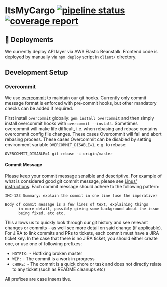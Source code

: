 # ItsMyCargo [![pipeline status](https://gitlab.com/itsmycargo/imc-react-api/badges/dev/pipeline.svg)](https://gitlab.com/itsmycargo/imc-react-api/commits/dev) [![coverage report](https://gitlab.com/itsmycargo/imc-react-api/badges/dev/coverage.svg)](https://gitlab.com/itsmycargo/imc-react-api/commits/dev)

## :ship: Deployments

We currently deploy API layer via AWS Elastic Beanstalk.
Frontend code is deployed by manually via `npm deploy` script in `client/` directory.

## Development Setup

### Overcommit

We use [overcommit](https://github.com/brigade/overcommit) to maintain our git hooks. Currently only commit message format
is enforced with pre-commit hooks, but other mandatory checks can be added if required.

First install `overcommit` globally: `gem install overcommit` and then simply install overcommit hooks with
`overcommit --install`.
Sometimes overcommit will make life difficult, i.e. when rebasing and rebase contains overcommit config file changes.
These cases Overcommit will fail and abort rebasing process. These cases Overcommit can be disabled by setting environment
variable `OVERCOMMIT_DISABLE=1`, e.g. to rebase:

    OVERCOMMIT_DISABLE=1 git rebase -i origin/master

#### Commit Message

Please keep your commit message sensible and descriptive. For example of what is considered good git commit message,
please see [Linus' instructions](https://github.com/torvalds/subsurface-for-dirk/blob/master/README#L92). Each commit
message should adhere to the following pattern:

    IMC-123 Summary: explain the commit in one line (use the imperative)

    Body of commit message is a few lines of text, explaining things
          in more detail, possibly giving some background about the issue
          being fixed, etc etc.

This allows us to quickly look through our git history and see relevant changes or commits - as well see more detail on said change (if applicable). For JIRA to link commits and PRs to tickets, each commit must have a JIRA ticket key. In the case that there is no JIRA ticket, you should either create one, or use one of following prefixes:

  * `HOTFIX:` - Hotfixing broken master
  * `WIP:` - The commit is a work in progress
  * `CHORE:` - The commit is a quick chore or task and does not directly relate to any ticket (such as README cleanups etc)

All prefixes are case insensitive.
